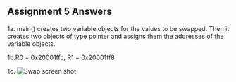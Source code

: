## Assignment 5 Answers

1a. main() creates two variable objects for the values to be swapped. Then it creates two objects of type pointer and assigns them the addresses of the variable objects.

1b.R0 = 0x20001ffc, R1 = 0x20001ff8 

1c. ![Swap screen shot](/images/swap.JPG)
